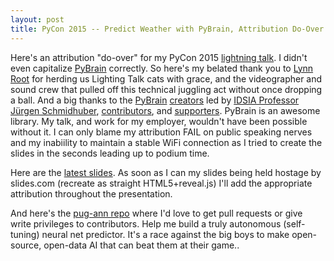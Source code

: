 ```yaml
---
layout: post
title: PyCon 2015 -- Predict Weather with PyBrain, Attribution Do-Over
---
```


Here's an attribution "do-over" for my PyCon 2015 [lightning talk](https://youtu.be/9LOGjet1lFk). I didn't even capitalize [PyBrain](http://pybrain.org) correctly. So here's my belated thank you to [Lynn Root](http://www.roguelynn.com/) for herding us Lighting Talk cats with grace, and the videographer and sound crew that pulled off this technical juggling act without once dropping a ball. And a big thanks to the [PyBrain](http://pybrain.org) [creators](http://pybrain.org/pages/contact) led by [IDSIA Professor Jürgen Schmidhuber](http://people.idsia.ch/~juergen/), [contributors](https://github.com/pybrain/pybrain/graphs/contributors), and [supporters](https://raw.githubusercontent.com/pybrain/pybrain/master/acknowledgements.txt). PyBrain is an awesome library. My talk, and work for my employer, wouldn't have been possible without it. I can only blame my attribution FAIL on public speaking nerves and my inabiility to maintain a stable WiFi connection as I tried to create the slides in the seconds leading up to podium time.

Here are the [latest slides](/images/pycon2015-predict-weather-with-pybrain.html). As soon as I can my slides being held hostage by slides.com (recreate as straight HTML5+reveal.js) I'll add the appropriate attribution throughout the presentation.

And here's the [pug-ann repo](http://github.com/hobson/pug-ann) where I'd love to get pull requests or give write privileges to contributors. Help me build a truly autonomous (self-tuning) neural net predictor. It's a race against the big boys to make open-source, open-data AI that can beat them at their game.. 
